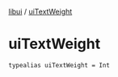 [libui](index.md) / [uiTextWeight](./ui-text-weight.md)

# uiTextWeight

`typealias uiTextWeight = Int`
